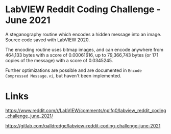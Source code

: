 # LabVIEW Reddit Coding Challenge - June 2021
A steganography routine which encodes a hidden message into an image. Source code saved with LabVIEW 2020.

The encoding routine uses bitmap images, and can encode anywhere from 464,133 bytes with a score of 0.00061616, up to 79,366,743 bytes (or 171 copies of the message) with a score of 0.0345245.

Further optimizations are possible and are documented in `Encode Compressed Message.vi`, but haven't been implemented.

# Links
https://www.reddit.com/r/LabVIEW/comments/nplfq0/labview_reddit_coding_challenge_june_2021/

https://gitlab.com/qalldredge/labview-reddit-coding-challenge-june-2021
